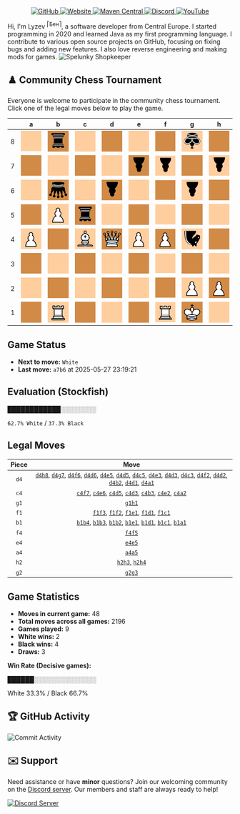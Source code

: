 <div align="center">
    <a href="https://github.com/Lyzev">
        <img src="https://wsrv.nl/?url=https://cdn.jsdelivr.net/npm/@intergrav/devins-badges@3.2.0/assets/cozy-minimal/available/github_vector.svg&w=64&h=64" alt="GitHub">
    </a>
    <a href="https://lyzev.dev">
        <img src="https://wsrv.nl/?url=https://cdn.jsdelivr.net/npm/@intergrav/devins-badges@3.2.0/assets/cozy-minimal/documentation/website_vector.svg&w=64&h=64" alt="Website">
    </a>
    <a href="https://central.sonatype.com/namespace/dev.lyzev.api">
        <img src="https://wsrv.nl/?url=https://cdn.jsdelivr.net/npm/@intergrav/devins-badges@3.2.0/assets/cozy-minimal/available/maven-central_vector.svg&w=64&h=64" alt="Maven Central">
    </a>
    <a href="https://lyzev.dev/discord">
        <img src="https://wsrv.nl/?url=https://cdn.jsdelivr.net/npm/@intergrav/devins-badges@3/assets/cozy-minimal/social/discord-plural_vector.svg&w=64&h=64" alt="Discord">
    </a>
    <a href="https://www.youtube.com/@lyzev">
        <img src="https://wsrv.nl/?url=https://cdn.jsdelivr.net/npm/@intergrav/devins-badges@3.2.0/assets/cozy-minimal/social/youtube-singular_vector.svg&w=64&h=64" alt="YouTube">
    </a>
</div>

[//]: # (23, 08 Mon 2021, 20:00:00)

Hi, I'm Lyzev <sup>⎡Бен⎤</sup>, a software developer from Central Europe. I started programming in 2020 and learned Java as my first programming language. I contribute to various open source projects on GitHub, focusing on fixing bugs and adding new features. I also love reverse engineering and making mods for games. ![Spelunky Shopkeeper](https://static.wikia.nocookie.net/spelunky/images/c/cd/Shopkeeper_HD.png/revision/latest/scale-to-height-down/18)

## :chess_pawn: Community Chess Tournament

Everyone is welcome to participate in the community chess tournament.
Click one of the legal moves below to play the game.

|   | a | b | c | d | e | f | g | h |
|---|---|---|---|---|---|---|---|---|
| 8 | ![Square](chess/assets/img/light/square.svg) | ![r](chess/assets/img/dark/black/down/tower.svg) | ![Square](chess/assets/img/light/square.svg) | ![Square](chess/assets/img/dark/square.svg) | ![Square](chess/assets/img/light/square.svg) | ![Square](chess/assets/img/dark/square.svg) | ![k](chess/assets/img/light/black/down/king.svg) | [![Square](chess/assets/img/dark/square.svg)](https://github.com/Lyzev/Lyzev/issues/new?title=chess%7Cd4h8&body=Click+%27Create%27+to+submit+this+move.) |
| 7 | ![Square](chess/assets/img/dark/square.svg) | ![Square](chess/assets/img/light/square.svg) | ![Square](chess/assets/img/dark/square.svg) | ![Square](chess/assets/img/light/square.svg) | ![p](chess/assets/img/dark/black/down/pawn.svg) | [![p](chess/assets/img/light/black/down/pawn.svg)](https://github.com/Lyzev/Lyzev/issues/new?title=chess%7Cc4f7&body=Click+%27Create%27+to+submit+this+move.) | [![Square](chess/assets/img/dark/square.svg)](https://github.com/Lyzev/Lyzev/issues/new?title=chess%7Cd4g7&body=Click+%27Create%27+to+submit+this+move.) | ![p](chess/assets/img/light/black/down/pawn.svg) |
| 6 | ![Square](chess/assets/img/light/square.svg) | ![q](chess/assets/img/dark/black/down/queen.svg) | ![Square](chess/assets/img/light/square.svg) | [![p](chess/assets/img/dark/black/down/pawn.svg)](https://github.com/Lyzev/Lyzev/issues/new?title=chess%7Cd4d6&body=Click+%27Create%27+to+submit+this+move.) | [![Square](chess/assets/img/light/square.svg)](https://github.com/Lyzev/Lyzev/issues/new?title=chess%7Cc4e6&body=Click+%27Create%27+to+submit+this+move.) | [![Square](chess/assets/img/dark/square.svg)](https://github.com/Lyzev/Lyzev/issues/new?title=chess%7Cd4f6&body=Click+%27Create%27+to+submit+this+move.) | ![p](chess/assets/img/light/black/down/pawn.svg) | ![Square](chess/assets/img/dark/square.svg) |
| 5 | [![Square](chess/assets/img/dark/square.svg)](https://github.com/Lyzev/Lyzev/issues/new?title=chess%7Ca4a5&body=Click+%27Create%27+to+submit+this+move.) | ![P](chess/assets/img/light/white/up/pawn.svg) | [![r](chess/assets/img/dark/black/down/tower.svg)](https://github.com/Lyzev/Lyzev/issues/new?title=chess%7Cd4c5&body=Click+%27Create%27+to+submit+this+move.) | ![Square](chess/assets/img/light/square.svg) | ![Square](chess/assets/img/dark/square.svg) | [![Square](chess/assets/img/light/square.svg)](https://github.com/Lyzev/Lyzev/issues/new?title=chess%7Cf4f5&body=Click+%27Create%27+to+submit+this+move.) | ![Square](chess/assets/img/dark/square.svg) | ![Square](chess/assets/img/light/square.svg) |
| 4 | ![P](chess/assets/img/light/white/up/pawn.svg) | [![Square](chess/assets/img/dark/square.svg)](https://github.com/Lyzev/Lyzev/issues/new?title=chess%7Cb1b4&body=Click+%27Create%27+to+submit+this+move.) | ![B](chess/assets/img/light/white/up/bishop.svg) | ![Q](chess/assets/img/dark/white/up/queen.svg) | ![P](chess/assets/img/light/white/up/pawn.svg) | ![P](chess/assets/img/dark/white/up/pawn.svg) | ![n](chess/assets/img/light/black/down/horse.svg) | [![Square](chess/assets/img/dark/square.svg)](https://github.com/Lyzev/Lyzev/issues/new?title=chess%7Ch2h4&body=Click+%27Create%27+to+submit+this+move.) |
| 3 | ![Square](chess/assets/img/dark/square.svg) | ![Square](chess/assets/img/light/square.svg) | [![Square](chess/assets/img/dark/square.svg)](https://github.com/Lyzev/Lyzev/issues/new?title=chess%7Cd4c3&body=Click+%27Create%27+to+submit+this+move.) | ![Square](chess/assets/img/light/square.svg) | [![Square](chess/assets/img/dark/square.svg)](https://github.com/Lyzev/Lyzev/issues/new?title=chess%7Cd4e3&body=Click+%27Create%27+to+submit+this+move.) | [![Square](chess/assets/img/light/square.svg)](https://github.com/Lyzev/Lyzev/issues/new?title=chess%7Cf1f3&body=Click+%27Create%27+to+submit+this+move.) | [![Square](chess/assets/img/dark/square.svg)](https://github.com/Lyzev/Lyzev/issues/new?title=chess%7Cg2g3&body=Click+%27Create%27+to+submit+this+move.) | [![Square](chess/assets/img/light/square.svg)](https://github.com/Lyzev/Lyzev/issues/new?title=chess%7Ch2h3&body=Click+%27Create%27+to+submit+this+move.) |
| 2 | [![Square](chess/assets/img/light/square.svg)](https://github.com/Lyzev/Lyzev/issues/new?title=chess%7Cc4a2&body=Click+%27Create%27+to+submit+this+move.) | ![Square](chess/assets/img/dark/square.svg) | ![Square](chess/assets/img/light/square.svg) | [![Square](chess/assets/img/dark/square.svg)](https://github.com/Lyzev/Lyzev/issues/new?title=chess%7Cd4d2&body=Click+%27Create%27+to+submit+this+move.) | [![Square](chess/assets/img/light/square.svg)](https://github.com/Lyzev/Lyzev/issues/new?title=chess%7Cc4e2&body=Click+%27Create%27+to+submit+this+move.) | ![Square](chess/assets/img/dark/square.svg) | ![P](chess/assets/img/light/white/up/pawn.svg) | ![P](chess/assets/img/dark/white/up/pawn.svg) |
| 1 | ![Square](chess/assets/img/dark/square.svg) | ![R](chess/assets/img/light/white/up/tower.svg) | ![Square](chess/assets/img/dark/square.svg) | ![Square](chess/assets/img/light/square.svg) | ![Square](chess/assets/img/dark/square.svg) | ![R](chess/assets/img/light/white/up/tower.svg) | ![K](chess/assets/img/dark/white/up/king.svg) | [![Square](chess/assets/img/light/square.svg)](https://github.com/Lyzev/Lyzev/issues/new?title=chess%7Cg1h1&body=Click+%27Create%27+to+submit+this+move.) |

## Game Status

- **Next to move:** `White`
- **Last move:** `a7b6` at 2025-05-27 23:19:21

## Evaluation (Stockfish)

████████████░░░░░░░░

`62.7% White` / `37.3% Black`

## Legal Moves

| **Piece** | **Move** |
|:---------:|:--------:|
| `d4` | [`d4h8`](https://github.com/Lyzev/Lyzev/issues/new?title=chess%7Cd4h8&body=Click+%27Create%27+to+submit+this+move.), [`d4g7`](https://github.com/Lyzev/Lyzev/issues/new?title=chess%7Cd4g7&body=Click+%27Create%27+to+submit+this+move.), [`d4f6`](https://github.com/Lyzev/Lyzev/issues/new?title=chess%7Cd4f6&body=Click+%27Create%27+to+submit+this+move.), [`d4d6`](https://github.com/Lyzev/Lyzev/issues/new?title=chess%7Cd4d6&body=Click+%27Create%27+to+submit+this+move.), [`d4e5`](https://github.com/Lyzev/Lyzev/issues/new?title=chess%7Cd4e5&body=Click+%27Create%27+to+submit+this+move.), [`d4d5`](https://github.com/Lyzev/Lyzev/issues/new?title=chess%7Cd4d5&body=Click+%27Create%27+to+submit+this+move.), [`d4c5`](https://github.com/Lyzev/Lyzev/issues/new?title=chess%7Cd4c5&body=Click+%27Create%27+to+submit+this+move.), [`d4e3`](https://github.com/Lyzev/Lyzev/issues/new?title=chess%7Cd4e3&body=Click+%27Create%27+to+submit+this+move.), [`d4d3`](https://github.com/Lyzev/Lyzev/issues/new?title=chess%7Cd4d3&body=Click+%27Create%27+to+submit+this+move.), [`d4c3`](https://github.com/Lyzev/Lyzev/issues/new?title=chess%7Cd4c3&body=Click+%27Create%27+to+submit+this+move.), [`d4f2`](https://github.com/Lyzev/Lyzev/issues/new?title=chess%7Cd4f2&body=Click+%27Create%27+to+submit+this+move.), [`d4d2`](https://github.com/Lyzev/Lyzev/issues/new?title=chess%7Cd4d2&body=Click+%27Create%27+to+submit+this+move.), [`d4b2`](https://github.com/Lyzev/Lyzev/issues/new?title=chess%7Cd4b2&body=Click+%27Create%27+to+submit+this+move.), [`d4d1`](https://github.com/Lyzev/Lyzev/issues/new?title=chess%7Cd4d1&body=Click+%27Create%27+to+submit+this+move.), [`d4a1`](https://github.com/Lyzev/Lyzev/issues/new?title=chess%7Cd4a1&body=Click+%27Create%27+to+submit+this+move.) |
| `c4` | [`c4f7`](https://github.com/Lyzev/Lyzev/issues/new?title=chess%7Cc4f7&body=Click+%27Create%27+to+submit+this+move.), [`c4e6`](https://github.com/Lyzev/Lyzev/issues/new?title=chess%7Cc4e6&body=Click+%27Create%27+to+submit+this+move.), [`c4d5`](https://github.com/Lyzev/Lyzev/issues/new?title=chess%7Cc4d5&body=Click+%27Create%27+to+submit+this+move.), [`c4d3`](https://github.com/Lyzev/Lyzev/issues/new?title=chess%7Cc4d3&body=Click+%27Create%27+to+submit+this+move.), [`c4b3`](https://github.com/Lyzev/Lyzev/issues/new?title=chess%7Cc4b3&body=Click+%27Create%27+to+submit+this+move.), [`c4e2`](https://github.com/Lyzev/Lyzev/issues/new?title=chess%7Cc4e2&body=Click+%27Create%27+to+submit+this+move.), [`c4a2`](https://github.com/Lyzev/Lyzev/issues/new?title=chess%7Cc4a2&body=Click+%27Create%27+to+submit+this+move.) |
| `g1` | [`g1h1`](https://github.com/Lyzev/Lyzev/issues/new?title=chess%7Cg1h1&body=Click+%27Create%27+to+submit+this+move.) |
| `f1` | [`f1f3`](https://github.com/Lyzev/Lyzev/issues/new?title=chess%7Cf1f3&body=Click+%27Create%27+to+submit+this+move.), [`f1f2`](https://github.com/Lyzev/Lyzev/issues/new?title=chess%7Cf1f2&body=Click+%27Create%27+to+submit+this+move.), [`f1e1`](https://github.com/Lyzev/Lyzev/issues/new?title=chess%7Cf1e1&body=Click+%27Create%27+to+submit+this+move.), [`f1d1`](https://github.com/Lyzev/Lyzev/issues/new?title=chess%7Cf1d1&body=Click+%27Create%27+to+submit+this+move.), [`f1c1`](https://github.com/Lyzev/Lyzev/issues/new?title=chess%7Cf1c1&body=Click+%27Create%27+to+submit+this+move.) |
| `b1` | [`b1b4`](https://github.com/Lyzev/Lyzev/issues/new?title=chess%7Cb1b4&body=Click+%27Create%27+to+submit+this+move.), [`b1b3`](https://github.com/Lyzev/Lyzev/issues/new?title=chess%7Cb1b3&body=Click+%27Create%27+to+submit+this+move.), [`b1b2`](https://github.com/Lyzev/Lyzev/issues/new?title=chess%7Cb1b2&body=Click+%27Create%27+to+submit+this+move.), [`b1e1`](https://github.com/Lyzev/Lyzev/issues/new?title=chess%7Cb1e1&body=Click+%27Create%27+to+submit+this+move.), [`b1d1`](https://github.com/Lyzev/Lyzev/issues/new?title=chess%7Cb1d1&body=Click+%27Create%27+to+submit+this+move.), [`b1c1`](https://github.com/Lyzev/Lyzev/issues/new?title=chess%7Cb1c1&body=Click+%27Create%27+to+submit+this+move.), [`b1a1`](https://github.com/Lyzev/Lyzev/issues/new?title=chess%7Cb1a1&body=Click+%27Create%27+to+submit+this+move.) |
| `f4` | [`f4f5`](https://github.com/Lyzev/Lyzev/issues/new?title=chess%7Cf4f5&body=Click+%27Create%27+to+submit+this+move.) |
| `e4` | [`e4e5`](https://github.com/Lyzev/Lyzev/issues/new?title=chess%7Ce4e5&body=Click+%27Create%27+to+submit+this+move.) |
| `a4` | [`a4a5`](https://github.com/Lyzev/Lyzev/issues/new?title=chess%7Ca4a5&body=Click+%27Create%27+to+submit+this+move.) |
| `h2` | [`h2h3`](https://github.com/Lyzev/Lyzev/issues/new?title=chess%7Ch2h3&body=Click+%27Create%27+to+submit+this+move.), [`h2h4`](https://github.com/Lyzev/Lyzev/issues/new?title=chess%7Ch2h4&body=Click+%27Create%27+to+submit+this+move.) |
| `g2` | [`g2g3`](https://github.com/Lyzev/Lyzev/issues/new?title=chess%7Cg2g3&body=Click+%27Create%27+to+submit+this+move.) |

## Game Statistics

- **Moves in current game:** 48
- **Total moves across all games:** 2196
- **Games played:** 9
- **White wins:** 2
- **Black wins:** 4
- **Draws:** 3

**Win Rate (Decisive games):**

██████░░░░░░░░░░░░░░

White 33.3% / Black 66.7%


## :trophy: GitHub Activity

![Commit Activity](https://lyzev.dev/assets/img/Lyzev.svg)

## :envelope: Support

Need assistance or have **minor** questions? Join our welcoming community on
the [Discord server](https://lyzev.dev/discord). Our members and staff are always ready to help!

[![Discord Server](https://cdn.jsdelivr.net/npm/@intergrav/devins-badges@3/assets/cozy/social/discord-plural_vector.svg)](https://lyzev.dev/discord)
